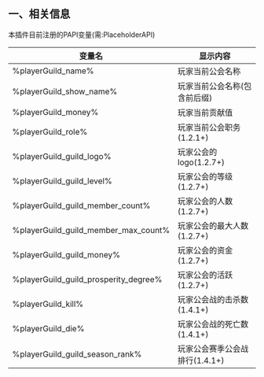 ## 一、相关信息
本插件目前注册的PAPI变量(需:PlaceholderAPI)

| 变量名                                   | 显示内容                |
|---------------------------------------|---------------------|
| %playerGuild_name%                    | 玩家当前公会名称            |
| %playerGuild_show_name%               | 玩家当前公会名称(包含前后缀)     |
| %playerGuild_money%                   | 玩家当前贡献值             |
| %playerGuild_role%                    | 玩家当前公会职务(1.2.1+)    |
| %playerGuild_guild_logo%              | 玩家公会的logo(1.2.7+)   |
| %playerGuild_guild_level%             | 玩家公会的等级(1.2.7+)     |
| %playerGuild_guild_member_count%      | 玩家公会的人数(1.2.7+)     |
| %playerGuild_guild_member_max_count%  | 玩家公会的最大人数(1.2.7+)   |
| %playerGuild_guild_money%             | 玩家公会的资金(1.2.7+)     |
| %playerGuild_guild_prosperity_degree% | 玩家公会的活跃(1.2.7+)     |
| %playerGuild_kill%                    | 玩家公会战的击杀数(1.4.1+)   |
| %playerGuild_die%                     | 玩家公会战的死亡数(1.4.1+)   |
| %playerGuild_guild_season_rank%       | 玩家公会赛季公会战排行(1.4.1+) |
